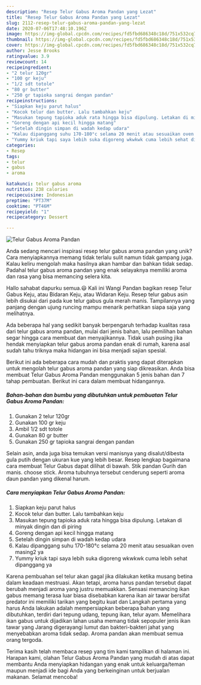 ```yaml
---
description: "Resep Telur Gabus Aroma Pandan yang Lezat"
title: "Resep Telur Gabus Aroma Pandan yang Lezat"
slug: 2112-resep-telur-gabus-aroma-pandan-yang-lezat
date: 2020-07-06T17:48:10.196Z
image: https://img-global.cpcdn.com/recipes/fd5fbd686348c18d/751x532cq70/telur-gabus-aroma-pandan-foto-resep-utama.jpg
thumbnail: https://img-global.cpcdn.com/recipes/fd5fbd686348c18d/751x532cq70/telur-gabus-aroma-pandan-foto-resep-utama.jpg
cover: https://img-global.cpcdn.com/recipes/fd5fbd686348c18d/751x532cq70/telur-gabus-aroma-pandan-foto-resep-utama.jpg
author: Jesse Brooks
ratingvalue: 3.9
reviewcount: 14
recipeingredient:
- "2 telur 120gr"
- "100 gr keju"
- "1/2 sdt totole"
- "80 gr butter"
- "250 gr tapioka sangrai dengan pandan"
recipeinstructions:
- "Siapkan keju parut halus"
- "Kocok telur dan butter. Lalu tambahkan keju"
- "Masukan tepung tapioka aduk rata hingga bisa dipulung. Letakan di minyak dingin dan di piring"
- "Goreng dengan api kecil hingga matang"
- "Setelah dingin simpan di wadah kedap udara"
- "Kalau dipanggang suhu 170-180°c selama 20 menit atau sesuaikan oven masing2 ya"
- "Yummy kriuk tapi saya lebih suka digoreng wkwkwk cuma lebih sehat dipanggang ya"
categories:
- Resep
tags:
- telur
- gabus
- aroma

katakunci: telur gabus aroma 
nutrition: 238 calories
recipecuisine: Indonesian
preptime: "PT37M"
cooktime: "PT46M"
recipeyield: "1"
recipecategory: Dessert

---
```



![Telur Gabus Aroma Pandan](https://img-global.cpcdn.com/recipes/fd5fbd686348c18d/751x532cq70/telur-gabus-aroma-pandan-foto-resep-utama.jpg)

Anda sedang mencari inspirasi resep telur gabus aroma pandan yang unik? Cara menyiapkannya memang tidak terlalu sulit namun tidak gampang juga. Kalau keliru mengolah maka hasilnya akan hambar dan bahkan tidak sedap. Padahal telur gabus aroma pandan yang enak selayaknya memiliki aroma dan rasa yang bisa memancing selera kita.

Hallo sahabat dapurku semua.😃 Kali ini Wangi Pandan bagikan resep Telur Gabus Keju, atau Bidaran Keju, atau Widaran Keju. Resep telur gabus asin lebih disukai dari pada kue telur gabus gula merah manis. Tampilannya yang panjang dengan ujung runcing mampu menarik perhatikan siapa saja yang melihatnya.

Ada beberapa hal yang sedikit banyak berpengaruh terhadap kualitas rasa dari telur gabus aroma pandan, mulai dari jenis bahan, lalu pemilihan bahan segar hingga cara membuat dan menyajikannya. Tidak usah pusing jika hendak menyiapkan telur gabus aroma pandan enak di rumah, karena asal sudah tahu triknya maka hidangan ini bisa menjadi sajian spesial.


Berikut ini ada beberapa cara mudah dan praktis yang dapat diterapkan untuk mengolah telur gabus aroma pandan yang siap dikreasikan. Anda bisa membuat Telur Gabus Aroma Pandan menggunakan 5 jenis bahan dan 7 tahap pembuatan. Berikut ini cara dalam membuat hidangannya.

<!--inarticleads1-->

##### Bahan-bahan dan bumbu yang dibutuhkan untuk pembuatan Telur Gabus Aroma Pandan:

1. Gunakan 2 telur 120gr
1. Gunakan 100 gr keju
1. Ambil 1/2 sdt totole
1. Gunakan 80 gr butter
1. Gunakan 250 gr tapioka sangrai dengan pandan


Selain asin, anda juga bisa temukan versi manisnya yang disalut/dibesta gula putih dengan ukuran kue yang lebih besar. Resep lengkap bagaimana cara membuat Telur Gabus dapat dilihat di bawah. Stik pandan Gurih dan manis. choose stick. Aroma tubuhnya tersebut cenderung seperti aroma daun pandan yang dikenal harum. 

<!--inarticleads2-->

##### Cara menyiapkan Telur Gabus Aroma Pandan:

1. Siapkan keju parut halus
1. Kocok telur dan butter. Lalu tambahkan keju
1. Masukan tepung tapioka aduk rata hingga bisa dipulung. Letakan di minyak dingin dan di piring
1. Goreng dengan api kecil hingga matang
1. Setelah dingin simpan di wadah kedap udara
1. Kalau dipanggang suhu 170-180°c selama 20 menit atau sesuaikan oven masing2 ya
1. Yummy kriuk tapi saya lebih suka digoreng wkwkwk cuma lebih sehat dipanggang ya


Karena pembuahan sel telur akan gagal jika dilakukan ketika musang betina dalam keadaan mestruasi. Akan tetapi, aroma harus pandan tersebut dapat berubah menjadi aroma yang justru memuakkan. Sensasi memancing ikan gabus memang terasa luar biasa disebabkan karena ikan air tawar bersifat predator ini memiliki tarikan yang begitu kuat dan Langkah pertama yang harus Anda lakukan adalah mempersiapkan beberapa bahan yang dibutuhkan, terdiri dari tepung udang, tepung ikan, telur ayam. Memelihara ikan gabus untuk dijadikan lahan usaha memang tidak sepopuler jenis ikan tawar yang Jarang digerayangi lumut dan bakteri-bakteri jahat yang menyebabkan aroma tidak sedap. Aroma pandan akan membuat semua orang tergoda. 

Terima kasih telah membaca resep yang tim kami tampilkan di halaman ini. Harapan kami, olahan Telur Gabus Aroma Pandan yang mudah di atas dapat membantu Anda menyiapkan hidangan yang enak untuk keluarga/teman maupun menjadi ide bagi Anda yang berkeinginan untuk berjualan makanan. Selamat mencoba!
